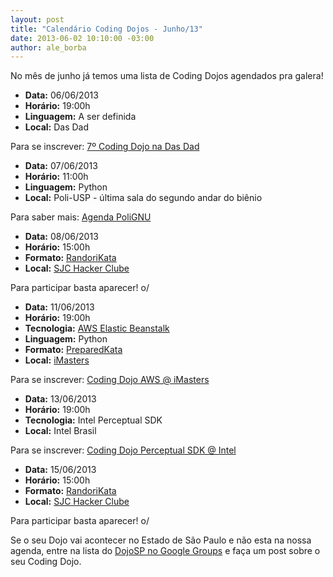 ```yaml
--- 
layout: post
title: "Calendário Coding Dojos - Junho/13"
date: 2013-06-02 10:10:00 -03:00
author: ale_borba
---
```


No mês de junho já temos uma lista de Coding Dojos agendados pra galera!

+ **Data:** 06/06/2013
+ **Horário:** 19:00h
+ **Linguagem:** A ser definida
+ **Local:** Das Dad

Para se inscrever:
[7º Coding Dojo na Das Dad](http://7-coding-dojo-na-das-dad.eventbrite.com/)

+ **Data:** 07/06/2013
+ **Horário:** 11:00h
+ **Linguagem:** Python
+ **Local:** Poli-USP - última sala do segundo andar do biênio

Para saber mais:
[Agenda PoliGNU](http://www.polignu.org/agenda)

+ **Data:** 08/06/2013
+ **Horário:** 15:00h
+ **Formato:** [RandoriKata](http://codingdojo.org/cgi-bin/wiki.pl?RandoriKata)
+ **Local:** [SJC Hacker Clube](http://sjchackerclube.com.br/)

Para participar basta aparecer! o/

+ **Data:** 11/06/2013
+ **Horário:** 19:00h
+ **Tecnologia:** [AWS Elastic Beanstalk](http://aws.amazon.com/pt/elasticbeanstalk/)
+ **Linguagem:** Python
+ **Formato:** [PreparedKata](http://codingdojo.org/cgi-bin/wiki.pl?PreparedKata)
+ **Local:** [iMasters](https://imasters.com.br)

Para se inscrever:
[Coding Dojo AWS @ iMasters](http://credencial.imasters.com.br/coding-dojo-imasters-aws-beanstalk)

+ **Data:** 13/06/2013
+ **Horário:** 19:00h
+ **Tecnologia:** Intel Perceptual SDK
+ **Local:** Intel Brasil

Para se inscrever:
[Coding Dojo Perceptual SDK @ Intel](http://software.intel.com/pt-br/blogs/2013/05/29/intel-perceptual-night)

+ **Data:** 15/06/2013
+ **Horário:** 15:00h
+ **Formato:** [RandoriKata](http://codingdojo.org/cgi-bin/wiki.pl?RandoriKata)
+ **Local:** [SJC Hacker Clube](http://sjchackerclube.com.br/)

Para participar basta aparecer! o/

Se o seu Dojo vai acontecer no Estado de São Paulo e não esta na nossa agenda, entre na lista do [DojoSP no Google Groups](https://groups.google.com/forum/#!forum/dojo_sp) e faça um post sobre o seu Coding Dojo.
